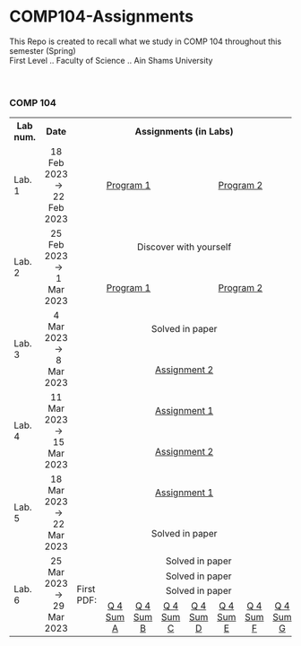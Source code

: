 # COMP104-Assignments
This Repo is created to recall what we study in COMP 104 throughout this semester  (Spring) <br>
First Level .. Faculty of Science .. Ain Shams University
<br>
<br>
<br>
<h3> COMP 104 </h3>
<table>
    <tr>
        <th>
            Lab num.
        </th>
        <th width = "400">
            Date
        </th>
        <th colspan = "8">
            Assignments (in Labs)
        </th>
        <th>
            Quizzes
        </th>
    </tr>
    <tr>
        <td>
            Lab. 1
        </td>
        <td align = "center">
       18 Feb 2023 &nbsp; &nbsp; -> &nbsp; &nbsp; 22 Feb 2023
        </td>
        <td colspan = "4" align = "center">
            <a href = "https://github.com/abdallahatf/COMP104-Assignments/blob/main/Files/Lab%201%20Assi%20Program%201.cpp"> Program 1 </a>
        </td>
        <td colspan = "4" align = "center">
            <a href = "https://github.com/abdallahatf/COMP104-Assignments/blob/main/Files/Lab%201%20Assi%20Program%202.cpp"> Program 2 </a>
        </td>
        <td align = "center">
           _
        </td>
    </tr>
    <tr>
        <td rowspan = "2">
            Lab. 2
        </td>
        <td rowspan = "2" align = "center">
            25 Feb 2023 &nbsp; &nbsp; -> &nbsp; &nbsp; 1 Mar 2023
        </td>
        <td colspan = "8" align = "center">
            Discover with yourself
        </td>
        <td rowspan = "2" align = "center">
            _
        </td>
    </tr>
    <tr>
         <td colspan = "4" align = "center">
            <a href = "https://github.com/abdallahatf/COMP104-Assignments/blob/main/Files/Lab%202%20Assi%202%20Program%201.cpp"> Program 1 </a>
        </td>
        <td colspan = "4" align = "center">
            <a href = "https://github.com/abdallahatf/COMP104-Assignments/blob/main/Files/Lab%202%20Assi%202%20Program%202.cpp"> Program 2 </a>
        </td>
    </tr>
    <tr>
        <td rowspan = "2">
            Lab. 3
        </td>
        <td rowspan = "2" align = "center">
            4 Mar 2023 &nbsp; &nbsp; -> &nbsp; &nbsp; 8 Mar 2023
        </td>
        <td colspan = "8" align = "center">
            Solved in paper
        </td>
        <td rowspan = "2" align = "center">
            _
        </td>
    </tr>
    <tr>
        <td colspan = "8" align = "center">
            <a href = "https://github.com/abdallahatf/COMP104-Assignments/blob/main/Files/Lab%203%20Assi%202.cpp"> Assignment 2 </a>
        </td>
    </tr>
    <tr>
        <td rowspan = "2">
            Lab. 4
        </td>
        <td rowspan = "2" align = "center">
            11 Mar 2023 &nbsp; &nbsp; -> &nbsp; &nbsp; 15 Mar 2023
        </td>
        <td colspan = "8" align = "center">
            <a href = "https://github.com/abdallahatf/COMP104-Assignments/blob/main/Files/Lab%204%20Assi%201.cpp"> Assignment 1 </a>
        </td>
        <td rowspan = "2" align = "center">
            <a href = "https://github.com/abdallahatf/COMP104-Assignments/blob/main/Files/Quiz.cpp"> Quiz 1 </a>
            <br> Statistics Department
            <br> Saturday in Dr. Khairat Lab.
        </td>
    </tr>
    <tr>
        <td colspan = "8" align = "center">
            <a href = "https://github.com/abdallahatf/COMP104-Assignments/blob/main/Files/Lab%204%20Assi%202.cpp"> Assignment 2 </a>
        </td>
    </tr>
    <tr>
        <td rowspan = "2">
            Lab. 5
        </td>
        <td rowspan = "2" align = "center">
            18 Mar 2023 &nbsp; &nbsp; -> &nbsp; &nbsp; 22 Mar 2023
        </td>
        <td colspan = "8" align = "center">
            <a href = "https://github.com/abdallahatf/COMP104-Assignments/blob/main/Files/Lab%205%20Assi%201.cpp"> Assignment 1 </a>
        </td>
        <td rowspan = "2" align = "center">
            _
        </td>
    </tr>
    <tr>
        <td colspan = "8" align = "center">
            Solved in paper
        </td>
    </tr>
    <tr>
        <td rowspan = "4">
            Lab. 6
        </td>
        <td rowspan = "4" align = "center">
            25 Mar 2023 &nbsp; &nbsp; -> &nbsp; &nbsp; 29 Mar 2023
        </td>
        <td rowspan = "8">
            First PDF:
        </td>
        <td colspan = "7" align = "center">
            Solved in paper
        </td>
        <td rowspan = "4" align = "center">
            _
        </td>
    </tr>
    <tr>
        <td colspan = "7" align = "center">
            Solved in paper
        </td>
    </tr>
    <tr>
        <td colspan = "7" align = "center">
            Solved in paper
        </td>
    </tr>
    <tr>
        <td align = "center">
            <a href = "https://github.com/abdallahatf/COMP104-Assignments/blob/main/Files/Lab%206%20Q%204%20Sum%20A.cpp"> Q 4 Sum A </a>
        </td>
          <td align = "center">
            <a href = "https://github.com/abdallahatf/COMP104-Assignments/blob/main/Files/Lab%206%20Q%204%20Sum%20B.cpp"> Q 4 Sum B </a>
        </td>
          <td align = "center">
            <a href = "https://github.com/abdallahatf/COMP104-Assignments/blob/main/Files/Lab%206%20Q%204%20Sum%20C.cpp"> Q 4 Sum C </a>
        </td>
          <td align = "center">
            <a href = "https://github.com/abdallahatf/COMP104-Assignments/blob/main/Files/Lab%206%20Q%204%20Sum%20D.cpp"> Q 4 Sum D </a>
        </td>
          <td align = "center">
            <a href = "https://github.com/abdallahatf/COMP104-Assignments/blob/main/Files/Lab%206%20Q%204%20Sum%20E.cpp"> Q 4 Sum E </a>
        </td>
          <td align = "center">
            <a href = "https://github.com/abdallahatf/COMP104-Assignments/blob/main/Files/Lab%206%20Q%204%20Sum%20F.cpp"> Q 4 Sum F </a>
        </td>
          <td align = "center">
            <a href = "https://github.com/abdallahatf/COMP104-Assignments/blob/main/Files/Lab%206%20Q%204%20Sum%20G.cpp"> Q 4 Sum G </a>
        </td>
    </tr>
</table>
